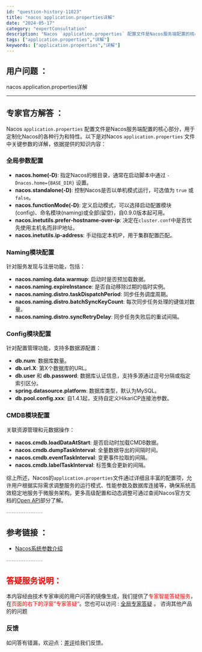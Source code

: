 ```yaml
---
id: "question-history-11823"
title: "nacos application.properties详解"
date: "2024-05-17"
category: "expertConsultation"
description: "Nacos `application.properties` 配置文件是Nacos服务端配置的核心部分，用于定制化Nacos的各种行为和特性。以下是对Nacos `application.properties` 文件中关键参数的详解，依据提供的知识内容：### 全局参数配置- **nacos.hom"
tags: ["application.properties","详解"]
keywords: ["application.properties","详解"]
---
```


## 用户问题 ： 
 nacos application.properties详解  

---------------
## 专家官方解答 ：

Nacos `application.properties` 配置文件是Nacos服务端配置的核心部分，用于定制化Nacos的各种行为和特性。以下是对Nacos `application.properties` 文件中关键参数的详解，依据提供的知识内容：

### 全局参数配置
- **nacos.home(-D)**: 指定Nacos的根目录，通常在启动脚本中通过 `-Dnacos.home={BASE_DIR}` 设置。
- **nacos.standalone(-D)**: 控制Nacos是否以单机模式运行，可选值为 `true` 或 `false`。
- **nacos.functionMode(-D)**: 定义启动模式，可以选择启动配置模块(config)、命名模块(naming)或全部(留空)，自0.9.0版本起可用。
- **nacos.inetutils.prefer-hostname-over-ip**: 决定在`cluster.conf`中是否优先使用主机名而非IP地址。
- **nacos.inetutils.ip-address**: 手动指定本机IP，用于集群配置匹配。

### Naming模块配置
针对服务发现与注册功能，包括：
- **nacos.naming.data.warmup**: 启动时是否预加载数据。
- **nacos.naming.expireInstance**: 是否自动移除过期的临时实例。
- **nacos.naming.distro.taskDispatchPeriod**: 同步任务调度周期。
- **nacos.naming.distro.batchSyncKeyCount**: 每次同步任务处理的键值对数量。
- **nacos.naming.distro.syncRetryDelay**: 同步任务失败后的重试间隔。

### Config模块配置
针对配置管理功能，支持多数据源配置：
- **db.num**: 数据库数量。
- **db.url.X**: 第X个数据库的URL。
- **db.user** 和 **db.password**: 数据库认证信息，支持多源通过逗号分隔或指定索引区分。
- **spring.datasource.platform**: 数据库类型，默认为MySQL。
- **db.pool.config.xxx**: 自1.4.1起，支持自定义HikariCP连接池参数。

### CMDB模块配置
关联资源管理和元数据操作：
- **nacos.cmdb.loadDataAtStart**: 是否启动时加载CMDB数据。
- **nacos.cmdb.dumpTaskInterval**: 全量数据导出的间隔时间。
- **nacos.cmdb.eventTaskInterval**: 变更事件拉取的间隔。
- **nacos.cmdb.labelTaskInterval**: 标签集合更新的间隔。

综上所述，Nacos的`application.properties`文件通过详细且丰富的配置项，允许用户根据实际需求调整服务的运行模式、性能参数及数据库连接等，确保系统高效稳定地服务于微服务架构。更多高级配置和动态调整可通过查阅Nacos官方文档的[Open API](../user/open-api.md)部分了解。


<font color="#949494">---------------</font> 


## 参考链接 ：

* [Nacos系统参数介绍](https://nacos.io/docs/latest/guide/admin/system-configurations)


 <font color="#949494">---------------</font> 
 


## <font color="#FF0000">答疑服务说明：</font> 

本内容经由技术专家审阅的用户问答的镜像生成，我们提供了<font color="#FF0000">专家智能答疑服务</font>，在<font color="#FF0000">页面的右下的浮窗”专家答疑“</font>。您也可以访问 : [全局专家答疑](https://answer.opensource.alibaba.com/docs/intro) 。 咨询其他产品的的问题

### 反馈
如问答有错漏，欢迎点：[差评](https://ai.nacos.io/user/feedbackByEnhancerGradePOJOID?enhancerGradePOJOId=13810)给我们反馈。
